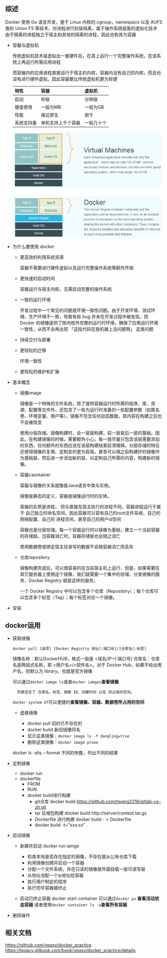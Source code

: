 ## 综述

Docker 使用 Go 语言开发，基于 Linux 内核的 cgroup，namespace 以及 AUFS 类的 Union FS 等技术，对进程进行封装隔离，属于操作系统层面的虚拟化技术
由于隔离的进程独立于宿主和其他的隔离的进程，因此也称其为容器

- 容器与虚拟机

  传统虚拟机技术是虚拟出一套硬件后，在其上运行一个完整操作系统，在该系统上再运行所需应用进程

  而容器内的应用进程直接运行于宿主的内核，容器内没有自己的内核，而且也没有进行硬件虚拟。因此容器要比传统虚拟机更为轻便

  | 特性       | 容器               | 虚拟机     |
  | ---------- | ------------------ | ---------- |
  | 启动       | 秒级               | 分钟级     |
  | 硬盘使用   | 一般为MB           | 一般为GB   |
  | 性能       | 接近原生           | 弱于       |
  | 系统支持量 | 单机支持上千个容器 | 一般几十个 |

  ![docker与虚拟机](image/docker与虚拟机.png)

- 为什么要使用 docker
  - 更高效的利用系统资源

    容器不需要进行硬件虚拟以及运行完整操作系统等额外开销

  - 更快速的启动时间

    容器运行与宿主内核，无需启动完整的操作系统

  - 一致的运行环境

    开发过程中一个常见的问题是环境一致性问题。由于开发环境、测试环境、生产环境不一致，导致有些 bug 并未在开发过程中被发现。而 Docker 的镜像提供了除内核外完整的运行时环境，确保了应用运行环境一致性，从而不会再出现 「这段代码在我机器上没问题啊」 这类问题

  - 持续交付与部署


  - 更轻松的迁移

    环境一致性

  - 更轻松的维护和扩展

- 基本概念
  - 镜像image

    镜像是一个特殊的文件系统，除了提供容器运行时所需的程序、库、资源、配置等文件外，还包含了一些为运行时准备的一些配置参数（如匿名卷、环境变量、用户等）。镜像不包含任何动态数据，其内容在构建之后也不会被改变

    使用分层存储。镜像构建时，会一层层构建，前一层是后一层的基础。因此，在构建镜像的时候，需要额外小心，每一层尽量只包含该层需要添加的东西，任何额外的东西应该在该层构建结束前清理掉。分层存储的特征还使得镜像的复用、定制变的更为容易。甚至可以用之前构建好的镜像作为基础层，然后进一步添加新的层，以定制自己所需的内容，构建新的镜像。

  - 容器caontainer

    容器与镜像的关系就像是Java语言中类与实例。

    镜像是静态的定义，容器是镜像运行时的实体。

    容器的实质是进程， 但与直接在宿主执行的进程不同，容器进程运行于属于 自己独立的命名空间。因此容器可以容有自己的root文件系统、自己的网络配置、自己的 进程空间、甚至自己的用户id空间

    容器也是分层存储。每一个容器运行时以镜像为基础，建立一个当前容器的存储层。当容器消亡时，容器存储层也会随之消亡

    使用数据卷或绑定宿主目录写的数据不会随容器消亡而丢失
    
  - 仓库repository

    镜像构建完成后，可以很容易的在当前宿主机上运行，但是，如果需要在其它服务器上使用这个镜像，我们就需要一个集中的存储、分发镜像的服务，Docker Registry 就是这样的服务。

    一个 Docker Registry 中可以包含多个仓库（Repository）；每个仓库可以包含多个标签（Tag）；每个标签对应一个镜像。

- 安装

## docker运用

- 获取镜像

    `docker pull [选项] [Docker Registry 地址[:端口号]/]仓库名[:标签]`

    镜像名称：默认DockerHUB，格式一般是 <域名/IP>[:端口号]
    仓库名：仓库名是两段式名称，即 <用户名>/<软件名>。对于 Docker Hub，如果不给出用户名，则默认为 library，也就是官方镜像

    可以通过`docker iamge ls`或者`docker iamges`**查看镜像**

        列表包含了 仓库名、标签、镜像 ID、创建时间 以及 所占用的空间。

    `docker system df`可以便捷的**查看镜像、容器、数据卷所占用的空间**

    - 虚悬镜像<none>
      - docker pull 旧的已不存在的
      - docker build 新旧镜像同名
      - 显示这类镜像：`docker image ls -f dangling=true`
      - 删除这类镜像：`docker image prune`

    docker ls -afq --format 不同的参数，列出不同的结果

- 定制镜像
  - docker run
  - dockerfile
    - FROM 
    - RUN
    - docker build进行构建
      - git仓库 docker build https://github.com/twang2218/gitlab-ce-zh.git
      - tar 压缩包构建 docker build http://server/context.tar.gz
      - Dockerfile 进行构建 docker build - < Dockerfile
      - docker build -t="xxx:xx" .

- 启动镜像
  - 新建并启动 docker run iamge
    - 检查本地是否存在指定的镜像，不存在就从公有仓库下载
    - 利用镜像创建并启动一个容器
    - 分配一个文件系统，并在只读的镜像层外面挂载一层可读写层
    - 从地址池配一个ip地址给容器
    - 执行用户制定的程序
    - 执行完毕容器被终止
    
  - 启动已终止容器 docker start container
    可以通过`docker ps` **查看活动状态容器**
    或者使用`docker container ls -a`**查看所有容器**

- 删除操作

## 相关文档

https://github.com/yeasy/docker_practice
https://legacy.gitbook.com/book/yeasy/docker_practice/details
